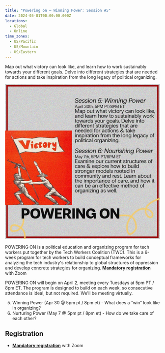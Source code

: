```yaml
---
title: "Powering on – Winning Power: Session #5"
date: 2024-05-01T00:00:00.000Z
locations:
  - Global
  - Online
time_zones:
  - US/Pacific
  - US/Mountain
  - US/Eastern
---
```

Map out what victory can look like, and learn how to work sustainably towards your different goals. Delve into different strategies that are needed for actions and take inspiration from the long legacy of political organizing.

![Session #5 Wielding Power](/assets/img/powering_on_5_6.jpeg)

POWERING ON is a political education and organizing program for tech workers put together by the Tech Workers Coalition (TWC). This is a 6-week program for tech workers to build conceptual frameworks for analyzing the tech industry's relationship to global structures of oppression and develop concrete strategies for organizing. **[Mandatory registration](https://us02web.zoom.us/meeting/register/tZcpdOitrD4jE9bFLzi1YJUCVzPcuLfisFrJ)** with Zoom

POWERING ON will begin on April 2, meeting every Tuesdays at 5pm PT / 8pm ET. The program is designed to build on each week, so consecutive attendance is ideal, but not required. We'll be meeting virtually.

5. Winning Power (Apr 30 @ 5pm pt / 8pm et) - What does a “win” look like in organizing?    
6. Nurturing Power (May 7 @ 5pm pt / 8pm et) - How do we take care of each other?

## Registration

* **[Mandatory registration](https://us02web.zoom.us/meeting/register/tZcpdOitrD4jE9bFLzi1YJUCVzPcuLfisFrJ)** with Zoom
